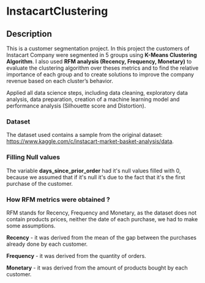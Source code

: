 # InstacartClustering

## Description
This is a customer segmentation project. In this project the customers of Instacart Company were 
segmented in 5 groups using **K-Means Clustering Algorithm**. I also used **RFM analysis (Recency,
Frequency, Monetary)** to evaluate the clustering algorithm over theses metrics and to find the relative 
importance of each group and to create solutions to improve the company revenue based on each cluster’s behavior.

Applied all data science steps, including data cleaning, exploratory
data analysis, data preparation, creation of a machine learning model
and performance analysis (Silhouette score and Distortion).

### Dataset
The dataset used contains a sample from the original dataset: https://www.kaggle.com/c/instacart-market-basket-analysis/data.

### Filling Null values
The variable **days_since_prior_order** had it's null values filled with 0, because we assumed that if it's null it's due to 
the fact that it's the first purchase of the customer.

### How RFM metrics were obtained ?

RFM stands for Recency, Frequency and Monetary, as the dataset does not contain products prices, neither the date of each purchase,
we had to make some assumptions.

**Recency** - it was derived from the mean of the gap between the purchases already done by each customer.

**Frequency** - it was derived from the quantity of orders.

**Monetary** - it was derived from the amount of products bought by each customer.

